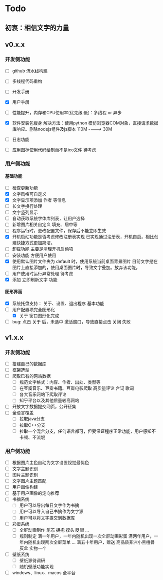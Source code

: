 # Todo

## 初衷：相信文字的力量

## v0.x.x

### 开发侧功能

- [ ] github 流水线构建

- [ ] 多线程代码重构
- [ ] 开发手册
- [x] 用户手册
- [ ] 性能提升，内存和CPU使用率(优先级:低)：多线程 or 异步
- [x] 软件安装包瘦身
      解决方法：使用python 模仿浏览器COM对象，直接请求数据库响应。删除nodejs组件及js脚本 110M ----> 30M
- [ ] 日志功能
- [ ] 应用图标使用代码绘制而不是ico文件 待考虑

### 用户侧功能

#### 基础功能

- [ ] 检查更新功能
- [x] 文字风格可自定义
- [x] 文字显示项添加 作者 等信息
- [ ] 长文字换行处理
- [ ] 文字竖列显示
- [ ] 自动获取系统字体库列表，让用户选择
- [ ] 新增图片相关自定义 填充、居中等
- [ ] 程序运行时，更改配置文件，保存后不能立即生效
- [x] 开机启动功能是否考虑修改注册表实现
    已实现通过注册表，开机自启。相比创建快捷方式更加简洁。
- [ ] 卸载功能 主要是清理开机启动项
- [ ] 安装功能 方便用户使用
- [x] 使用默认图片文件夹为 default 时，使用系统当前桌面背景图片
    目前文字是在图片上直接添加的，使用桌面图片时，导致文字叠加。放弃该功能。
- [ ] 用户使用时运行异常处理 待考虑
- [x] 添加 立即刷新文字 功能

#### 图形界面

- [x] 系统托盘支持： 关于、设置、退出程序 基本功能
- [ ] 用户配置项完全图形化
  - [x] 关于 窗口图形化完成
- [ ] bug: 点击 关于 后，未选中 激活窗口，导致直接点击 关闭 失败

## v1.x.x

### 开发侧功能

- [ ] 搭建自己的数据库
- [ ] 框架选型
- [ ] 爬取已有的网站数据
  - [ ] 规范文字格式：内容、作者、出处、类型等
  - [ ] 在豆瓣音乐、豆瓣书籍、豆瓣电影爬取 高质量评论 台词 歌词
  - [ ] 各大音乐网站下爬取评论
  - [ ] 知乎平台以及其他质量较高网站
- [ ] 开放文字数据提交网页，公开征集
- [ ] 全语言覆盖
  - [ ] 拉取java分支
  - [ ] 拉取C++分支
  - [ ] 拉取一个混合分支，任何语言都可，但要保证程序正常功能，用户感知不卡顿、不流氓

### 用户侧功能

- [ ] 根据图片主色自动为文字设置视觉最优色
- [ ] 文字主题识别
- [ ] 图片主题识别
- [ ] 文字图片主题匹配
- [ ] 用户画像构建
- [ ] 基于用户画像的定向推荐
- [ ] 书摘系统
  - [ ] 用户可以导出每日文字作为书摘
  - [ ] 用户可以导入自己书摘作为文字源
  - [ ] 用户可以将文字提交到数据库
- [ ] 彩蛋系统
  - [ ] 全屏动画制作 笔芯 拥抱 摸头 眨眼 ...
  - [ ] 规则制定
        满一年用户，一年内随机出现一次全屏动画彩蛋
        满两年用户，一年内随机出现两次全屏菜单
        ...
        满五十年用户，赠送 高品质非洲小黑檀骨灰盒 实物一个
- [ ] 壁纸系统
  - [ ] 壁纸源待调研
  - [ ] 随机壁纸功能实现
- [ ] windows、linux、macos 全平台
